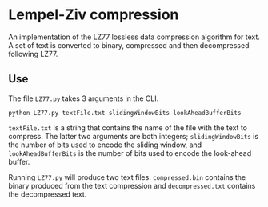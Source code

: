 # Lempel-Ziv compression

An implementation of the LZ77 lossless data compression algorithm for text. A set of text is converted to binary, compressed and then decompressed following LZ77. 

## Use

The file `LZ77.py` takes 3 arguments in the CLI. 

    python LZ77.py textFile.txt slidingWindowBits lookAheadBufferBits

`textFile.txt` is a string that contains the name of the file with the text to compress. The latter two arguments are both integers; `slidingWindowBits` is the number of bits used to encode the sliding window, and `lookAheadBufferBits` is the number of bits used to encode the look-ahead buffer.

Running `LZ77.py` will produce two text files. `compressed.bin` contains the binary produced from the text compression and `decompressed.txt` contains the decompressed text.
